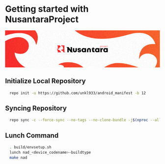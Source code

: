 Getting started with NusantaraProject
====================

![NusantaraProject](https://github.com/NusantaraProject-ROM/Nusantara/blob/master/goodies/banner.png?raw=true)

Initialize Local Repository
-------------
```bash
  repo init -u https://github.com/unkl933/android_manifest -b 12
```

Syncing Repository
-------------
```bash
  repo sync -c --force-sync --no-tags --no-clone-bundle -j$(nproc --all)
```

Lunch Command
-------------
```bash
  . build/envsetup.sh
  lunch nad_<device_codename>-buildtype
  make nad
```
